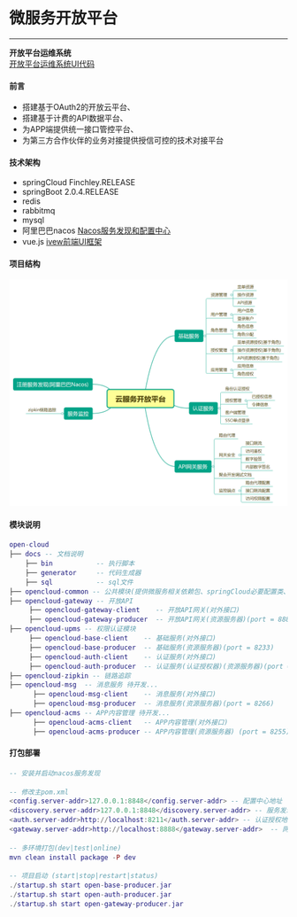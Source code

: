 # 微服务开放平台
---
**开放平台运维系统**      
<a target="_blank" href="https://gitee.com/liuyadu/open-cloud-ui">开放平台运维系统UI代码</a> 
#### 前言
- 搭建基于OAuth2的开放云平台、 
- 搭建基于计费的API数据平台、 
- 为APP端提供统一接口管控平台、 
- 为第三方合作伙伴的业务对接提供授信可控的技术对接平台
#### 技术架构
- springCloud Finchley.RELEASE  
- springBoot 2.0.4.RELEASE  
- redis  
- rabbitmq  
- mysql  
- 阿里巴巴nacos  <a target="_blank" href="https://nacos.io/en-us/">Nacos服务发现和配置中心</a> 
- vue.js  <a target="_blank" href="https://www.iviewui.com/docs/guide/install">ivew前端UI框架</a> 
#### 项目结构
![Alt text](/docs/云服务开放平台.png)
#### 模块说明
``` lua
open-cloud
├── docs -- 文档说明
    ├── bin           -- 执行脚本  
    ├── generator     -- 代码生成器  
    ├── sql           -- sql文件  
├── opencloud-common -- 公共模块(提供微服务相关依赖包、springCloud必要配置类、工具类、统一全局异常解析)
├── opencloud-gateway -- 开放API
     ├── opencloud-gateway-client    -- 开放API网关(对外接口)
     ├── opencloud-gateway-producer  -- 开放API网关(资源服务器)(port = 8888)  
├── opencloud-upms -- 权限认证模块
     ├── opencloud-base-client    -- 基础服务(对外接口)
     ├── opencloud-base-producer  -- 基础服务(资源服务器)(port = 8233)  
     ├── opencloud-auth-client    -- 认证服务(对外接口)
     ├── opencloud-auth-producer  -- 认证服务(认证授权器)(资源服务器)(port = 8211)  
├── opencloud-zipkin -- 链路追踪 
├── opencloud-msg  -- 消息服务 待开发...  
      ├── opencloud-msg-client    -- 消息服务(对外接口)
      ├── opencloud-msg-producer  -- 消息服务(资源服务器)(port = 8266)  
├── opencloud-acms -- APP内容管理 待开发...  
      ├── opencloud-acms-client   -- APP内容管理(对外接口)
      ├── opencloud-acms-producer -- APP内容管理(资源服务器) (port = 8255)
```
#### 打包部署
``` lua
-- 安装并启动nacos服务发现 

-- 修改主pom.xml
<config.server-addr>127.0.0.1:8848</config.server-addr> -- 配置中心地址
<discovery.server-addr>127.0.0.1:8848</discovery.server-addr> -- 服务发现地址
<auth.server-addr>http://localhost:8211</auth.server-addr> -- 认证授权地址
<gateway.server-addr>http://localhost:8888</gateway.server-addr>  -- 网关服务地址

-- 多环境打包(dev|test|online)
mvn clean install package -P dev

-- 项目启动 (start|stop|restart|status)
./startup.sh start open-base-producer.jar
./startup.sh start open-auth-producer.jar
./startup.sh start open-gateway-producer.jar
   

